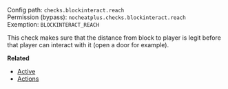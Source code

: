 Config path: `checks.blockinteract.reach`  
Permission (bypass): `nocheatplus.checks.blockinteract.reach`  
Exemption: `BLOCKINTERACT_REACH`  

This check makes sure that the distance from block to player is legit before that player can interact with it (open a door for example).

**Related**  
* [Active](General#Active)
* [Actions](General#Actions)